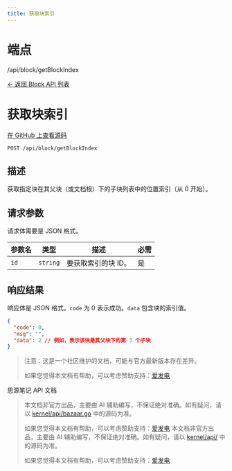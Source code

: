 ```yaml
---
title: 获取块索引
---
```

# 端点

/api/block/getBlockIndex

[← 返回 Block API 列表](../pages/block.html)

# 获取块索引

[在 GitHub 上查看源码](https://github.com/siyuan-note/siyuan/blob/master/kernel/api/block.go#L461)

`POST /api/block/getBlockIndex`

## 描述

获取指定块在其父块（或文档根）下的子块列表中的位置索引（从 0 开始）。

## 请求参数

请求体需要是 JSON 格式。

| 参数名 | 类型 | 描述 | 必需 |
| --- | --- | --- | --- |
| `id` | `string` | 要获取索引的块 ID。 | 是 |

## 响应结果

响应体是 JSON 格式。`code` 为 0 表示成功。`data` 包含块的索引值。

```json
{
  "code": 0,
  "msg": "",
  "data": 2 // 例如，表示该块是其父块下的第 3 个子块
}
```

> 注意：这是一个社区维护的文档，可能与官方最新版本存在差异。
> 
> 如果您觉得本文档有帮助，可以考虑赞助支持：[爱发电](https://afdian.com/a/leolee9086?tab=feed)

思源笔记 API 文档
> 本文档非官方出品，主要由 AI 辅助编写，不保证绝对准确。如有疑问，请以 [kernel/api/bazaar.go](https://github.com/siyuan-note/siyuan/blob/master/kernel/api/bazaar.go) 中的源码为准。
> 
> 如果您觉得本文档有帮助，可以考虑赞助支持：[爱发电](https://afdian.com/a/leolee9086?tab=feed)
> 本文档非官方出品，主要由 AI 辅助编写，不保证绝对准确。如有疑问，请以 [kernel/api/](https://github.com/siyuan-note/siyuan/blob/master/kernel/api/) 中的源码为准。
> 
> 如果您觉得本文档有帮助，可以考虑赞助支持：[爱发电](https://afdian.com/a/leolee9086?tab=feed)
